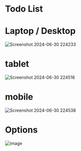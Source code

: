 # Todo List

# Laptop / Desktop
![Screenshot 2024-06-30 224233](https://github.com/chhetri-aryan/Todo-List/assets/72271864/af2ff590-943c-4648-b86f-c6a2194ebd34)

# tablet
![Screenshot 2024-06-30 224516](https://github.com/chhetri-aryan/Todo-List/assets/72271864/ddf1f559-b9ad-4938-8b35-209a18d32449)

# mobile
![Screenshot 2024-06-30 224538](https://github.com/chhetri-aryan/Todo-List/assets/72271864/5fe2d142-83a0-4c64-afde-1bfa5d656148)

# Options
![image](https://github.com/chhetri-aryan/Todo-List/assets/72271864/e113d777-4e12-465d-aff2-3a7e4ba72e4b)


